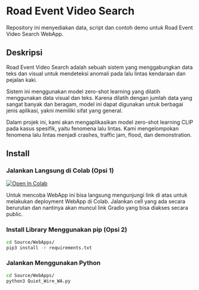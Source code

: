 # Road Event Video Search

Repository ini menyediakan data, script dan contoh demo untuk Road Event Video Search WebApp.

## Deskripsi

Road Event Video Search adalah sebuah sistem yang menggabungkan data teks dan visual untuk mendeteksi anomali pada lalu lintas kendaraan dan pejalan kaki.

Sistem ini menggunakan model zero-shot learning yang dilatih menggunakan data visual dan teks. Karena dilatih dengan jumlah data yang sangat banyak dan beragam, model ini dapat digunakan untuk berbagai jenis aplikasi, yakni memiliki sifat yang general.

Dalam projek ini, kami akan mengaplikasikan model zero-shot learning CLIP pada kasus spesifik, yaitu fenomena lalu lintas. Kami mengelompokan fenomena lalu lintas menjadi crashes, traffic jam, flood, dan demonstration.

## Install

### Jalankan Langsung di Colab (Opsi 1)

[![Open In Colab](https://colab.research.google.com/assets/colab-badge.svg)](https://colab.research.google.com/drive/1Mj8fv8NxFg_9udbfZB8vc6IbBj88rLBQ?usp=sharing)

Untuk mencoba WebApp ini bisa langsung mengunjungi link di atas untuk melakukan deployment WebApp di Colab. Jalankan cell yang ada secara berurutan dan nantinya akan muncul link Gradio yang bisa diakses secara public.

### Install Library Menggunakan pip (Opsi 2)

```bash
cd Source/WebApps/
pip3 install -r requirements.txt
```

### Jalankan Menggunakan Python

```bash
cd Source/WebApps/
python3 Quiet_Wire_WA.py
```

